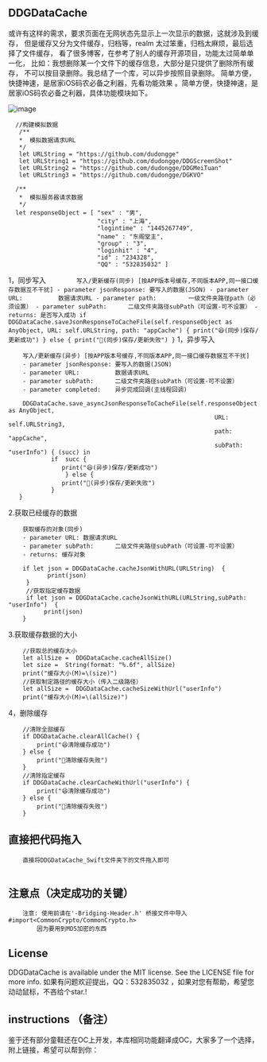 
## DDGDataCache
或许有这样的需求，要求页面在无网状态先显示上一次显示的数据，这就涉及到缓存，
但是缓存又分为文件缓存，归档等，realm 太过笨重，归档太麻烦，最后选择了文件缓存，
看了很多博客，在参考了别人的缓存开源项目，功能太过简单单一化，
比如：我想删除某一个文件下的缓存信息，大部分是只提供了删除所有缓存，
不可以按目录删除。我总结了一个库，可以异步按照目录删除。
简单方便，快捷神速，是居家iOS码农必备之利器，先看功能效果
。简单方便，快捷神速，是居家iOS码农必备之利器，具体功能模块如下。

![image](https://raw.githubusercontent.com/dudongge/DDGDataCache_Swift/master/DDGDataCache_Swift/gif/DDGDataCache.gif)
    
  ```  
    //构建模拟数据
     /**
     *  模拟数据请求URL
     */
     let URLString = "https://github.com/dudongge"
     let URLString1 = "https://github.com/dudongge/DDGScreenShot"
     let URLString2 = "https://github.com/dudongge/DDGMeiTuan"
     let URLString3 = "https://github.com/dudongge/DGKVO"
    
    /**
     *  模拟服务器请求数据
     */
    let responseObject = [ "sex" : "男",
                           "city" : "上海",
                           "logintime" : "1445267749",
                           "name" : "东阁堂主",
                           "group" : "3",
                           "loginhit" : "4",
                           "id" : "234328",
                           "QQ" : "532835032" ]
```
1，同步写入
     ```        
         写入/更新缓存(同步) [按APP版本号缓存,不同版本APP,同一接口缓存数据互不干扰]
         - parameter jsonResponse: 要写入的数据(JSON)
         - parameter URL:          数据请求URL
         - parameter path:         一级文件夹路径path（必须设置）
         - parameter subPath:      二级文件夹路径subPath（可设置-可不设置）
         - returns: 是否写入成功
        if DDGDataCache.saveJsonResponseToCacheFile(self.responseObject as AnyObject,
                                                        URL: self.URLString,
                                                        path: "appCache") {
                print("😆(同步)保存/更新成功")
        } else {
                print("😤(同步)保存/更新失败")
        }
        ```
 1，异步写入
 ```
     写入/更新缓存(异步) [按APP版本号缓存,不同版本APP,同一接口缓存数据互不干扰]
     - parameter jsonResponse: 要写入的数据(JSON)
     - parameter URL:          数据请求URL
     - parameter subPath:      二级文件夹路径subPath（可设置-可不设置）
     - parameter completed:    异步完成回调(主线程回调)
     
     DDGDataCache.save_asyncJsonResponseToCacheFile(self.responseObject as AnyObject,
                                                           URL: self.URLString3,
                                                           path: "appCache",
                                                           subPath: "userInfo") { (succ) in
             if  succ {
                print("😆(异步)保存/更新成功")
                 } else {
                print("😤(异步)保存/更新失败")
             }
    }
```
2.获取已经缓存的数据
 ```
     获取缓存的对象(同步)
     - parameter URL: 数据请求URL
     - parameter subPath:      二级文件夹路径subPath（可设置-可不设置）
     - returns: 缓存对象
    
     if let json = DDGDataCache.cacheJsonWithURL(URLString)  {
            print(json)
      }
      //获取指定缓存数据
      if let json = DDGDataCache.cacheJsonWithURL(URLString,subPath: "userInfo")  {
           print(json)
     }
```
3.获取缓存数据的大小
```
    //获取总的缓存大小
    let allSize =  DDGDataCache.cacheAllSize()
    let size =  String(format: "%.6f", allSize)
    print("缓存大小(M)=\(size)")
    //获取制定路径的缓存大小（传入二级路径）
    let allSize =  DDGDataCache.cacheSizeWithUrl("userInfo")
    print("缓存大小(M)=\(allSize)")
```
4，删除缓存
```
    //清除全部缓存
    if DDGDataCache.clearAllCache() {
        print("😆清除缓存成功")
    } else {
        print("😤清除缓存失败")
    }
    //清除指定缓存
    if DDGDataCache.clearCacheWithUrl("userInfo") {
        print("😆清除缓存成功")
    } else {
        print("😤清除缓存失败")
    }
```

## 直接把代码拖入
```
    直接将DDGDataCache_Swift文件夹下的文件拖入即可
   
```
## 注意点（决定成功的关键）
```
    注意: 使用前请在'-Bridging-Header.h' 桥接文件中导入    #import<CommonCrypto/CommonCrypto.h>
        因为要用到MD5加密的东西
```


## License

DDGDataCache is available under the MIT license. See the LICENSE file for more info.
如果有问题欢迎提出，QQ：532835032 ，如果对您有帮助，希望您动动鼠标，不吝给个star.!


## instructions （备注）

鉴于还有部分童鞋还在OC上开发，本库相同功能翻译成OC，大家多了一个选择，附上链接，希望可以帮到你：


  
